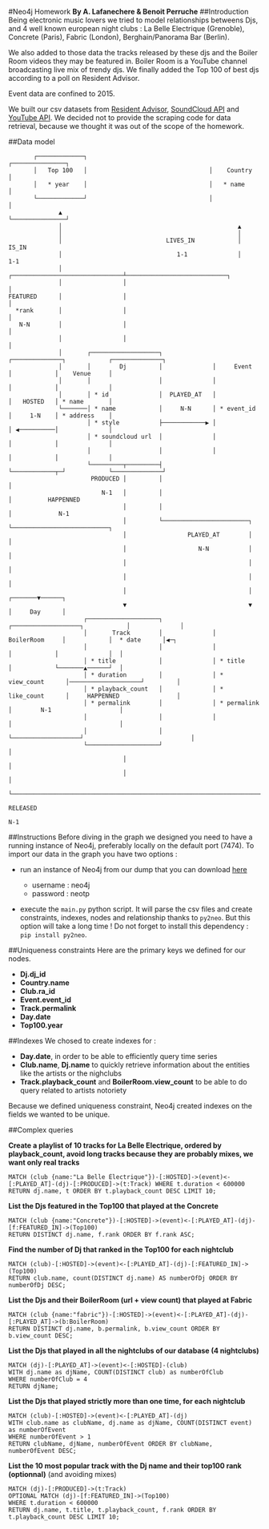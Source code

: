 #Neo4j Homework
**By A. Lafanechere & Benoit Perruche**
##Introduction
Being electronic music lovers we tried to model relationships betweens Djs, and 4 well known european night clubs : La Belle Electrique (Grenoble), Concrete (Paris), Fabric (London), Berghain/Panorama Bar (Berlin). 

We also added to those data the tracks released by these djs and the Boiler Room videos they may be featured in. Boiler Room is a YouTube channel broadcasting live mix of trendy djs. We finally added the Top 100 of best djs according to a poll on Resident Advisor.

Event data are confined to 2015.

We built our csv datasets from [Resident Advisor](http://residentadvisor.net), [SoundCloud API](https://developers.soundcloud.com/docs/api/guide) and [YouTube API](https://developers.google.com/youtube/).
We decided not to provide the scraping code for data retrieval, because we thought it was out of the scope of the homework.

##Data model
<pre><code>       ┌─────────────┐                                  ┌───────────────┐
       │   Top 100   │                                  │    Country    │
       │   * year    │                                  │   * name      │
       └─────────────┘                                  │               │
              ▲                                         └───────────────┘
              │                                                 ▲
              │                                                 │
              │                             LIVES_IN            │             IS_IN
              │                                1-1              │              1-1
              │                 ┌───────────────────────────────┴────────────────────────────┐
              │                 │                                                            │
FEATURED      │                 │                                                            │
  *rank       │                 │                                                            │
   N-N        │                 │                                                            │
              │                 │                                                            │
              │       ┌───────────────────┐              ┌──────────────┐            ┌──────────────┐
              │       │        Dj         │              │     Event    │            │    Venue     │
              │       │                   │              │              │            │              │
              │       │ * id              │  PLAYED_AT   │              │   HOSTED   │ * name       │
              └───────│ * name            │     N-N      │ * event_id   │     1-N    │ * address    │
                      │ * style           ├────────────▶ │              │ ◀──────────│              │
                      │ * soundcloud url  │              │              │            │              │
                      │                   │              │              │            │              │
                      └─────────┬─────────┤              └────────────┬─┘            └──────────────┘
                       PRODUCED │         │                           │
                          N-1   │         │                           │          HAPPENNED
                                │         │                           │             N-1
                                │         └────────────────────────┐  └───────────────────────────┐
                                │                 PLAYED_AT        │                              │
                                │                    N-N           │                              │
                                │                                  │                              │
                                │                                  │                              │
                                │                                  │                      ┌───────▼──────┐
                                ▼                                  ▼                      │     Day      │
                     ┌────────────────────┐              ┌───────────────────┐            │              │
                     │       Track        │              │    BoilerRoom     │            │  * date      │◀─┐
                     │                    │              │                   │            │              │  │
                     │ * title            │              │ * title           │            └───────▲──────┘  │
                     │ * duration         │              │ * view_count      │────────────────────┘         │
                     │ * playback_count   │              │ * like_count      │     HAPPENNED                │
                     │ * permalink        │              │ * permalink       │        N-1                   │
                     │                    │              │                   │                              │
                     │                    │              └───────────────────┘                              │
                     └────────────────────┘                                                                 │
                                │                                                                           │
                                │                                                                           │
                                └───────────────────────────────────────────────────────────────────────────┘
                                                                    RELEASED
	                                                                       N-1</code></pre>

##Instructions
Before diving in the graph we designed you need to have a running instance of Neo4j, preferably locally on the default port (7474). 
To import our data in the graph you have two options :

* run an instance of Neo4j from our dump that you can download [here](https://www.wetransfer.com/downloads/635a6b542f56bfa2932fcf9a3bbe422520160105171050/94e440e4db534287cc494f8db3fbadb520160105171050/2bd279)
	* username : neo4j
	* password : neotp
	
* execute the `main.py` python script. It will parse the csv files and create constraints, indexes, nodes and relationship thanks to `py2neo`. But this option will take a long time ! Do not forget to install this dependency :  `pip install py2neo`.

##Uniqueness constraints
Here are the primary keys we defined for our nodes.

* **Dj.dj_id**
* **Country.name**
* **Club.ra_id**
* **Event.event_id**
* **Track.permalink**
* **Day.date**
* **Top100.year**

##Indexes
We chosed to create indexes for :

* **Day.date**, in order to be able to efficiently query time series
*  **Club.name**, **Dj.name** to quickly retrieve information about the entities like the artists or the nighclubs
* **Track.playback_count** and **BoilerRoom.view_count** to be able to do query related to artists notoriety 
 
 Because we defined uniqueness constraint, Neo4j created indexes  on the fields we wanted to be unique.
 
##Complex queries

**Create a playlist of 10 tracks for La Belle Electrique, ordered by playback_count, avoid long tracks because they are probably mixes, we want only real tracks**
```
MATCH (club {name:"La Belle Électrique"})-[:HOSTED]->(event)<-[:PLAYED_AT]-(dj)-[:PRODUCED]->(t:Track) WHERE t.duration < 600000
RETURN dj.name, t ORDER BY t.playback_count DESC LIMIT 10;
```

**List the Djs featured in the Top100 that played at the Concrete**
```
MATCH (club {name:"Concrete"})-[:HOSTED]->(event)<-[:PLAYED_AT]-(dj)-[f:FEATURED_IN]->(Top100)
RETURN DISTINCT dj.name, f.rank ORDER BY f.rank ASC;
```

**Find the number of Dj that ranked in the Top100 for each nightclub** 
```
MATCH (club)-[:HOSTED]->(event)<-[:PLAYED_AT]-(dj)-[:FEATURED_IN]->(Top100)
RETURN club.name, count(DISTINCT dj.name) AS numberOfDj ORDER BY numberOfDj DESC;
```

**List the Djs and their BoilerRoom (url + view count) that played at Fabric**
```
MATCH (club {name:"fabric"})-[:HOSTED]->(event)<-[:PLAYED_AT]-(dj)-[:PLAYED_AT]->(b:BoilerRoom)
RETURN DISTINCT dj.name, b.permalink, b.view_count ORDER BY b.view_count DESC;
```

**List the Djs that played in all the nightclubs of our database (4 nightclubs)**
```
MATCH (dj)-[:PLAYED_AT]->(event)<-[:HOSTED]-(club)
WITH dj.name as djName, COUNT(DISTINCT club) as numberOfClub
WHERE numberOfClub = 4
RETURN djName;
```

**List the Djs that played strictly more than one time, for each nightclub** 
```
MATCH (club)-[:HOSTED]->(event)<-[:PLAYED_AT]-(dj)
WITH club.name as clubName, dj.name as djName, COUNT(DISTINCT event) as numberOfEvent
WHERE numberOfEvent > 1
RETURN clubName, djName, numberOfEvent ORDER BY clubName, numberOfEvent DESC;
```

**List the 10 most popular track with the Dj name and their top100 rank (optionnal)** (and avoiding mixes)
```
MATCH (dj)-[:PRODUCED]->(t:Track)
OPTIONAL MATCH (dj)-[f:FEATURED_IN]->(Top100)
WHERE t.duration < 600000
RETURN dj.name, t.title, t.playback_count, f.rank ORDER BY t.playback_count DESC LIMIT 10;
```


